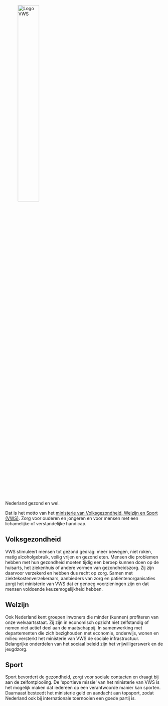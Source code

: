 
<figure className="figure mb-2 text-start w-100">
  <img className="figure-img img-fluid" style="max-width:600px;width:40%;" src="/assets/images/logo-vws2.png" alt="Logo VWS">
  <figcaption className="Logo VWS"></figcaption>
</figure>



Nederland gezond en wel.

Dat is het motto van het [ministerie van Volksgezondheid, Welzijn en Sport (VWS)](https://www.rijksoverheid.nl/ministeries/ministerie-van-volksgezondheid-welzijn-en-sport). Zorg voor ouderen en jongeren en voor mensen met een lichamelijke of verstandelijke handicap.

## Volksgezondheid
VWS stimuleert mensen tot gezond gedrag: meer bewegen, niet roken, matig alcoholgebruik, veilig vrijen en gezond eten. Mensen die problemen hebben met hun gezondheid moeten tijdig een beroep kunnen doen op de huisarts, het ziekenhuis of andere vormen van gezondheidszorg. Zij zijn daarvoor verzekerd en hebben dus recht op zorg. Samen met ziektekostenverzekeraars, aanbieders van zorg en patiëntenorganisaties zorgt het ministerie van VWS dat er genoeg voorzieningen zijn en dat mensen voldoende keuzemogelijkheid hebben.

## Welzijn
Ook Nederland kent groepen inwoners die minder (kunnen) profiteren van onze welvaartsstaat. Zij zijn in economisch opzicht niet zelfstandig of nemen niet actief deel aan de maatschappij. In samenwerking met departementen die zich bezighouden met economie, onderwijs, wonen en milieu versterkt het ministerie van VWS de sociale infrastructuur. Belangrijke onderdelen van het sociaal beleid zijn het vrijwilligerswerk en de jeugdzorg.

## Sport
Sport bevordert de gezondheid, zorgt voor sociale contacten en draagt bij aan de zelfontplooiing. De 'sportieve missie' van het ministerie van VWS is het mogelijk maken dat iedereen op een verantwoorde manier kan sporten. Daarnaast besteedt het ministerie geld en aandacht aan topsport, zodat Nederland ook bij internationale toernooien een goede partij is.

